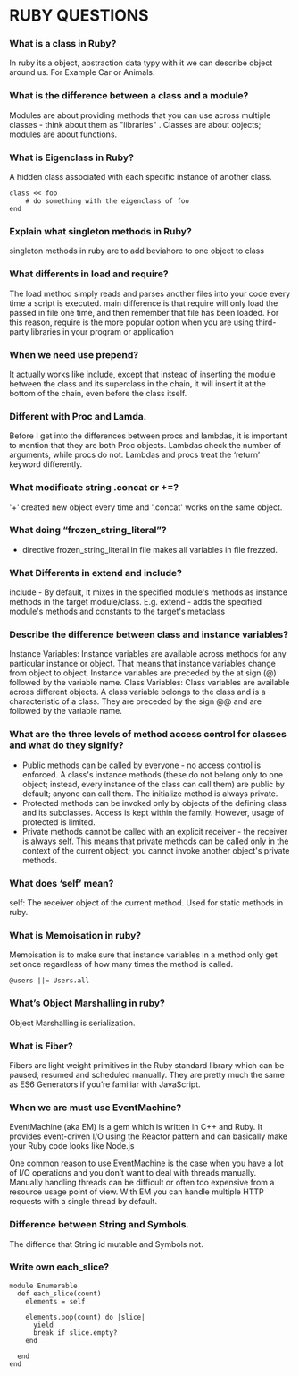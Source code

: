 # RUBY QUESTIONS

### What is a class in Ruby?
In ruby its a object, abstraction data typy with it we can describe object around us. For Example Car or Animals.

### What is the difference between a class and a module?
Modules are about providing methods that you can use across multiple classes - think about them as "libraries" . Classes are about objects; modules are about functions.

### What is Eigenclass in Ruby?
A hidden class associated with each specific instance of another class.
```
class << foo
	# do something with the eigenclass of foo
end
```

### Explain what singleton methods in Ruby?
singleton methods in ruby are to add beviahore to one object to class

### What differents in load and require?
The load method simply reads and parses another files into your code every time a script is executed.
main difference is that require will only load the passed in file one time, and then remember that file has been loaded.
For this reason, require is the more popular option when you are using third-party libraries in your program or application

### When we need use prepend?
It actually works like include, except that instead of inserting the module between the class and its superclass in the chain, it will insert it at the bottom of the chain, even before the class itself.

### Different with Proc and Lamda.
Before I get into the differences between procs and lambdas, it is important to mention that they are both Proc objects.
Lambdas check the number of arguments, while procs do not.
Lambdas and procs treat the ‘return’ keyword differently.

### What modificate string .concat or +=?
'+' created new object every time and '.concat' works on the same object.

### What doing “frozen_string_literal”?
-  directive frozen_string_literal in file
makes all variables in file frezzed.

### What Differents in extend and include?

include - By default, it mixes in the specified module's methods as instance methods in the target module/class. E.g.
extend - adds the specified module's methods and constants to the target's metaclass

### Describe the difference between class and instance variables?

Instance Variables: Instance variables are available across methods for any particular instance or object. That means that instance variables change from object to object. Instance variables are preceded by the at sign (@) followed by the variable name.
Class Variables: Class variables are available across different objects. A class variable belongs to the class and is a characteristic of a class. They are preceded by the sign @@ and are followed by the variable name.

### What are the three levels of method access control for classes and what do they signify?

- Public methods can be called by everyone - no access control is enforced. A class's instance methods (these do not belong only to one object; instead, every instance of the class can call them) are public by default; anyone can call them. The initialize method is always private.
- Protected methods can be invoked only by objects of the defining class and its subclasses. Access is kept within the family. However, usage of protected is limited.
- Private methods cannot be called with an explicit receiver - the receiver is always self. This means that private methods can be called only in the context of the current object; you cannot invoke another object's private methods.

### What does ‘self’ mean?
self: The receiver object of the current method.
Used for static methods in ruby.

### What is Memoisation in ruby?

Memoisation is to make sure that instance variables in a method only get set once regardless of how many times the method is called.
```
@users ||= Users.all
```

### What’s Object Marshalling in ruby?

Object Marshalling is serialization.

### What is Fiber?

Fibers are light weight primitives in the Ruby standard library which can be paused, resumed and scheduled manually. They are pretty much the same as ES6 Generators if you’re familiar with JavaScript.

### When we are must use EventMachine?

EventMachine (aka EM) is a gem which is written in C++ and Ruby. It provides event-driven I/O using the Reactor pattern and can basically make your Ruby code looks like Node.js

One common reason to use EventMachine is the case when you have a lot of I/O operations and you don’t want to deal with threads manually. Manually handling threads can be difficult or often too expensive from a resource usage point of view. With EM you can handle multiple HTTP requests with a single thread by default.

### Difference between String and Symbols.

The diffence that String id mutable and Symbols not.

### Write own each_slice?
```
module Enumerable
  def each_slice(count)
    elements = self
    
    elements.pop(count) do |slice|
      yield
      break if slice.empty?
    end
    
  end
end
```




